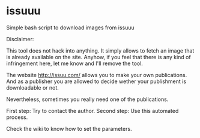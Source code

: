 issuuu
======

Simple bash script to download images from issuuu

Disclaimer:

This tool does not hack into anything. It simply allows to fetch an image that is already available on the site.
Anyhow, if you feel that there is any kind of infringement here, let me know and I'll remove the tool.


The website http://issuu.com/ allows you to make your own publications. And as a publisher you are allowed to decide wether your publishment is downloadable or not.

Nevertheless, sometimes you really need one of the publications.

First step: Try to contact the author.
Second step: Use this automated process.

Check the wiki to know how to set the parameters.